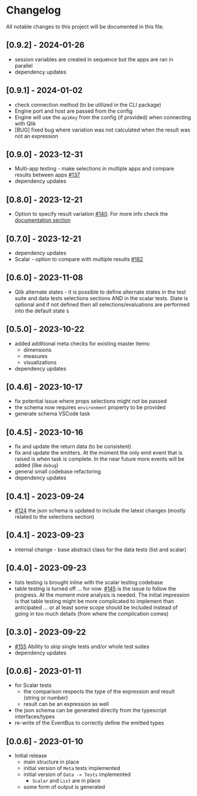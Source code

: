 # Changelog

All notable changes to this project will be documented in this file.

## [0.9.2] - 2024-01-26

- session variables are created in sequence but the apps are ran in parallel
- dependency updates

## [0.9.1] - 2024-01-02

- check connection method (to be utilized in the CLI package)
- Engine port and host are passed from the config
- Engine will use the `apiKey` from the config (if provided) when connecting with Qlik
- [BUG] fixed bug where variation was not calculated when the result was not an expression

## [0.9.0] - 2023-12-31

- Multi-app testing - make selections in multiple apps and compare results between apps [#137](https://github.com/Informatiqal/test-o-matiq/issues/137)
- dependency updates

## [0.8.0] - 2023-12-21

- Option to specify result variation [#140](https://github.com/Informatiqal/test-o-matiq/issues/140). For more info check the [documentation section](https://docs.informatiqal.com/test-o-matiq/structure/spec/data/#variations)

## [0.7.0] - 2023-12-21

- dependency updates
- Scalar - option to compare with multiple results [#182](https://github.com/Informatiqal/test-o-matiq/issues/182)

## [0.6.0] - 2023-11-08

- Qlik alternate states - it is possible to define alternate states in the test suite and data tests selections sections AND in the scalar tests. State is optional and if not defined then all selections/evaluations are performed into the default state `$`

## [0.5.0] - 2023-10-22

- added additional meta checks for existing master items:
    - dimensions
    - measures
    - visualizations
- dependency updates

## [0.4.6] - 2023-10-17

- fix potential issue where props selections might not be passed
- the schema now requires `environment` property to be provided
- generate schema VSCode task

## [0.4.5] - 2023-10-16

- fix and update the return data (to be consistent)
- fix and update the emitters. At the moment the only emit event that is raised is when task is complete. In the near future more events will be added (like `debug`)
- general small codebase refactoring
- dependency updates

## [0.4.1] - 2023-09-24

- [#124](https://github.com/Informatiqal/test-o-matiq/issues/124) the json schema is updated to include the latest changes (mostly related to the selections section)

## [0.4.1] - 2023-09-23

- internal change - base abstract class for the data tests (list and scalar)

## [0.4.0] - 2023-09-23

- lists testing is brought inline with the scalar testing codebase
- table testing is turned off ... for now. [#145](https://github.com/Informatiqal/test-o-matiq/issues/145) is the issue to follow the progress. At the moment more analysis is needed. The initial impression is that table testing might be more complicated to implement than anticipated ... or at least some scope should be included instead of going in too much details (from where the complication comes)

## [0.3.0] - 2023-09-22

- [#155](https://github.com/Informatiqal/test-o-matiq/issues/155) Ability to skip single tests and/or whole test suites
- dependency updates

## [0.0.6] - 2023-01-11

- for Scalar tests
    - the comparison respects the type of the expression and result (string or number)
    - result can be an expression as well
- the json schema can be generated directly from the typescript interfaces/types
- re-write of the EventBus to correctly define the emitted types

## [0.0.6] - 2023-01-10

- Initial release
    - main structure in place
    - initial version of `Meta` tests implemented
    - initial version of `Data -> Tests` implemented
        - `Scalar` and `List` are in place
    - some form of output is generated
